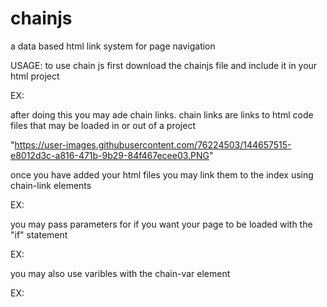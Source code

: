 # chainjs
a data based html link system for page navigation

USAGE:
to use chain js first download the chainjs file and include it in your html project

  EX:
  <script src="chain.js"></script>

after doing this you may ade chain links. chain links are links to html code files that may be loaded in or out of a project

"https://user-images.githubusercontent.com/76224503/144657515-e8012d3c-a816-471b-9b29-84f467ecee03.PNG"

once you have added your html files you may link them to the index using chain-link elements

  EX:
  <chain-link link="test.html"></chain-link>
  
you may pass parameters for if you want your page to be loaded with the "if" statement

  EX:
   <chain-link if="0 === 0" link="test.html"></chain-link>
   
you may also use varibles with the chain-var element

  EX:
  <chain-var id="var_id" val=0></chain-var>
  <chain-link var="var_id" varif=0 link="test.html"></chain-link>
